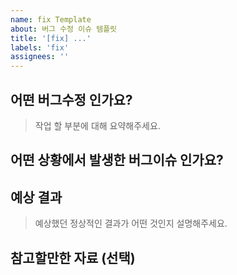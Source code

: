 ```yaml
---
name: fix Template
about: 버그 수정 이슈 템플릿
title: '[fix] ...'
labels: 'fix'
assignees: ''
---
```


## 어떤 버그수정 인가요?

> 작업 할 부분에 대해 요약해주세요.

## 어떤 상황에서 발생한 버그이슈 인가요?

## 예상 결과

> 예상했던 정상적인 결과가 어떤 것인지 설명해주세요.

## 참고할만한 자료 (선택)